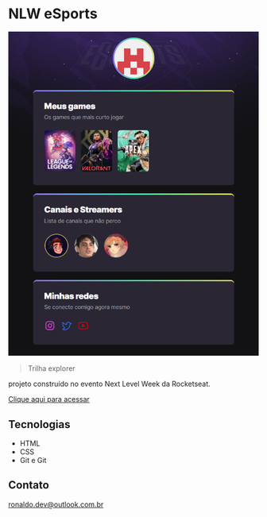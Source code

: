 # NLW eSports

![preview](./.github/preview.png)

> Trilha explorer

projeto construído no evento Next Level Week da Rocketseat.

[Clique aqui para acessar](https://ronaldodevv.github.io/nlw-eSport/)

## Tecnologias

- HTML
- CSS
- Git e Git

## Contato

ronaldo.dev@outlook.com.br